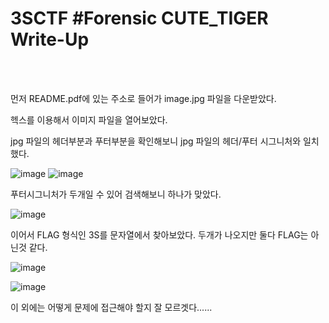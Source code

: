 <!DOCTYPE html>
<html>
<head>
        <link rel="stylesheet" type="text/css" href="sytle.css">
</head>
<body>
        <h1>3SCTF #Forensic CUTE_TIGER Write-Up</h1>
</body>
<br>
<br>
</html>

먼저 README.pdf에 있는 주소로 들어가 image.jpg 파일을 다운받았다.

헥스를 이용해서 이미지 파일을 열어보았다.

jpg 파일의 헤더부분과 푸터부분을 확인해보니 jpg 파일의 헤더/푸터 시그니처와 일치했다.

![image](https://github.com/user-attachments/assets/6cb164ca-d987-40d9-ae8f-f2e906cd3cc4)
![image](https://github.com/user-attachments/assets/9cf2e93a-1a27-42a2-be9f-db4b7e635a22)

푸터시그니처가 두개일 수 있어 검색해보니 하나가 맞았다.

![image](https://github.com/user-attachments/assets/f0ecc37a-8ee3-4ec8-91fa-da273ac965e2)


이어서 FLAG 형식인 3S를 문자열에서 찾아보았다. 두개가 나오지만 둘다 FLAG는 아닌것 같다.

![image](https://github.com/user-attachments/assets/365afdb5-6bd8-48df-942d-f9507bc71f17)

![image](https://github.com/user-attachments/assets/a7c17304-895b-4507-a6f9-f1edb87db38f)

이 외에는 어떻게 문제에 접근해야 할지 잘 모르겟다......

